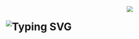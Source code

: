 <!-- Visitor Badge -->
<img align="right" src="https://visitor-badge.laobi.icu/badge?page_id=new-username.new-username" />

<h1 align="center">
  <img src="https://readme-typing-svg.herokuapp.com/?font=Righteous&size=35&center=true&vCenter=true&width=500&height=70&duration=4000&lines=Hi+There!+👋;+I'm+Ahmed+El+Marrouni!;" alt="Typing SVG" />
</h1>

